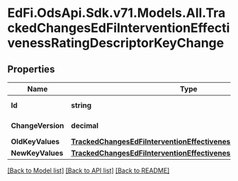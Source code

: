 # EdFi.OdsApi.Sdk.v71.Models.All.TrackedChangesEdFiInterventionEffectivenessRatingDescriptorKeyChange

## Properties

Name | Type | Description | Notes
------------ | ------------- | ------------- | -------------
**Id** | **string** | Resource identifier | [optional] 
**ChangeVersion** | **decimal** | Change version | [optional] 
**OldKeyValues** | [**TrackedChangesEdFiInterventionEffectivenessRatingDescriptorKey**](TrackedChangesEdFiInterventionEffectivenessRatingDescriptorKey.md) |  | [optional] 
**NewKeyValues** | [**TrackedChangesEdFiInterventionEffectivenessRatingDescriptorKey**](TrackedChangesEdFiInterventionEffectivenessRatingDescriptorKey.md) |  | [optional] 

[[Back to Model list]](../../README.md#documentation-for-models) [[Back to API list]](../../README.md#documentation-for-api-endpoints) [[Back to README]](../../README.md)


